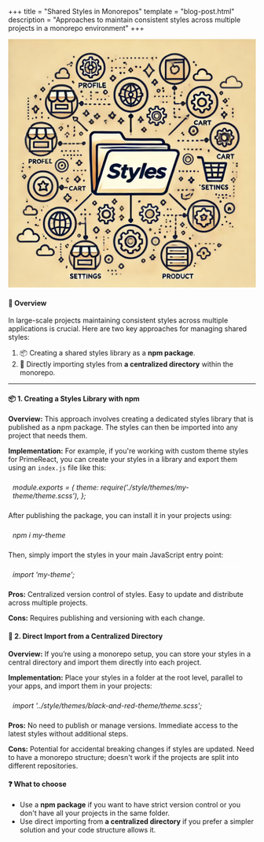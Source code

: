 +++
title = "Shared Styles in Monorepos"
template = "blog-post.html"
description = "Approaches to maintain consistent styles across multiple projects in a monorepo environment"
+++

![blog-cover](/images/blog/2024-09-01/shared-styles-monorepo.webp)

<h4><b>🤔 Overview</b></h4>

In large-scale projects maintaining consistent styles across multiple applications is crucial. Here are two key approaches for managing shared styles:

1. 📦 Creating a shared styles library as a <b>npm package</b>.
2. 🔗 Directly importing styles from <b>a centralized directory</b> within the monorepo.

---

<h4><b>📦 1. Creating a Styles Library with npm</b></h4>

<b>Overview:</b> This approach involves creating a dedicated styles library that is published as a npm package. The styles can then be imported into any project that needs them.

<b>Implementation:</b> For example, if you're working with custom theme styles for PrimeReact, you can create your styles in a library and export them using an `index.js` file like this:

<div style="border: 1px solid white; font-style: italic; border-radius: 1rem; padding: 0.5rem; margin: 10px 0">
module.exports = {
    theme: require('./style/themes/my-theme/theme.scss'),
};
</div>

After publishing the package, you can install it in your projects using:
<div style="border: 1px solid white; font-style: italic; border-radius: 1rem; padding: 0.5rem; margin: 10px 0">
npm i my-theme
</div>

Then, simply import the styles in your main JavaScript entry point:
<div style="border: 1px solid white; font-style: italic; border-radius: 1rem; padding: 0.5rem; margin: 10px 0">
import 'my-theme';
</div>

<b>Pros:</b>
Centralized version control of styles.
Easy to update and distribute across multiple projects.

<b>Cons:</b>
Requires publishing and versioning with each change.

<h4><b>🔗 2. Direct Import from a Centralized Directory</b></h4>

<b>Overview:</b> If you’re using a monorepo setup, you can store your styles in a central directory and import them directly into each project.

<b>Implementation:</b> Place your styles in a folder at the root level, parallel to your apps, and import them in your projects:

<div style="border: 1px solid white; font-style: italic; border-radius: 1rem; padding: 0.5rem; margin: 10px 0">
import '../style/themes/black-and-red-theme/theme.scss';
</div>

<b>Pros:</b>
No need to publish or manage versions.
Immediate access to the latest styles without additional steps.

<b>Cons:</b>
Potential for accidental breaking changes if styles are updated.
Need to have a monorepo structure; doesn't work if the projects are split into different repositories.

<h4><b>❓ What to choose</b></h4>

- Use a <b>npm package</b> if you want to have strict version control or you don't have all your projects in the same folder.
- Use direct importing from <b>a centralized directory</b> if you prefer a simpler solution and your code structure allows it.